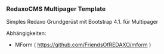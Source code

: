### RedaxoCMS Multipager Template

Simples Redaxo Grundgerüst mit Bootstrap 4.1. für Multipager 

Abhängigkeiten:
- MForm ( https://github.com/FriendsOfREDAXO/mform )